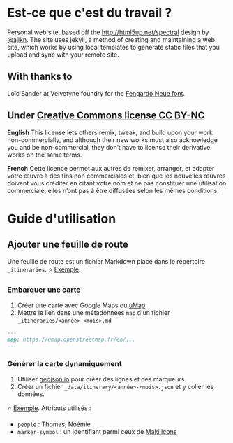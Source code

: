 # Est-ce que c'est du travail ?

Personal web site, based off the http://html5up.net/spectral design by
[@ajlkn](http://twitter.com/ajlkn).
The site uses jekyll, a method of creating and maintaining a web site,
which works by using local templates to generate static files that you upload
and sync with your remote site.

## With thanks to
Loïc Sander at Velvetyne foundry for the [Fengardo Neue font](http://velvetyne.fr/fonts/fengardo-neue/).

## Under [Creative Commons license CC BY-NC](https://creativecommons.org/licenses)
**English**
This license lets others remix, tweak, and build upon your work non-commercially, and although their new works must also acknowledge you and be non-commercial, they don’t have to license their derivative works on the same terms.

**French**
Cette licence permet aux autres de remixer, arranger, et adapter votre œuvre à des fins non commerciales et, bien que les nouvelles œuvres doivent vous créditer en citant votre nom et ne pas constituer une utilisation commerciale, elles n’ont pas à être diffusées selon les mêmes conditions.

# Guide d'utilisation

## Ajouter une feuille de route

Une feuille de route est un fichier Markdown placé dans le répertoire `_itineraries`. ⭐️ [Exemple](_itineraries/2018-08.md).

### Embarquer une carte

1. Créer une carte avec Google Maps ou [uMap](https://umap.openstreetmap.fr/).
1. Mettre le lien dans une métadonnées `map` d'un fichier `_itineraries/<année>-<mois>.md`

```markdown
---
map: https://umap.openstreetmap.fr/en/...
---
```

### Générer la carte dynamiquement

1. Utiliser [geojson.io](https://geojson.io/) pour créer des lignes et des marqueurs.
1. Créer un fichier `_data/itinerary/<année>-<mois>.json` et y coller les données.

⭐️ [Exemple](data/itinerary/2018-08.json).
Attributs utilisés :

- `people` : Thomas, Noémie
- `marker-symbol` : un identifiant parmi ceux de [Maki Icons](https://www.mapbox.com/maki-icons/)
